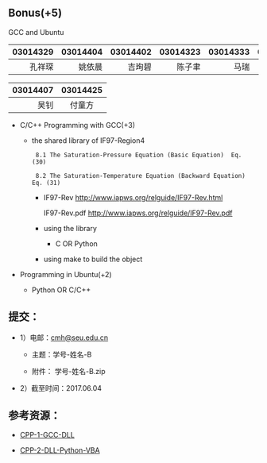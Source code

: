 ## Bonus(+5) 

  GCC and Ubuntu
 
| 03014329 |03014404 |03014402  | 03014323 |03014333 |03014426 |03014413|03014430 | 03014316 |
|---------:|---------:|---------:|-------:|------:|-------:|-----:|------:|----:|
|  孔祥琛  | 姚依晨   |   吉珣碧    | 陈子聿   |马瑞    | 金弘琨|张立奇  |孟华宁  |田康宁 |


|03014407 |03014425 | 
|-----:|:-------:|
| 吴钊   |付童方  |

* C/C++ Programming with GCC(+3) 
  
   *  the shared library of IF97-Region4
    
           8.1 The Saturation-Pressure Equation (Basic Equation)  Eq. (30)

           8.2 The Saturation-Temperature Equation (Backward Equation)  Eq. (31)

      * IF97-Rev http://www.iapws.org/relguide/IF97-Rev.html
         
          IF97-Rev.pdf  http://www.iapws.org/relguide/IF97-Rev.pdf

      * using the library 

         * C  OR  Python 

       * using make to build the object    

 
* Programming in Ubuntu(+2)   
  
   * Python OR C/C++ 

## 提交：

* 1）电邮：cmh@seu.edu.cn

  * 主题：学号-姓名-B
  
  * 附件： 学号-姓名-B.zip

* 2）截至时间：2017.06.04

## 参考资源：

* [CPP-1-GCC-DLL](http://nbviewer.ipython.org/github/PySEE/home/tree/S2017/notebook/CPP-1-GCC-DLL.ipynb)

* [CPP-2-DLL-Python-VBA](http://nbviewer.ipython.org/github/PySEE/home/tree/S2017/notebook/CPP-2-DLL-Python-VBA.ipynb)


